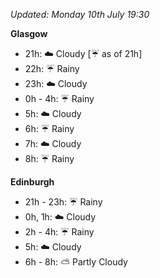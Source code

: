 *Updated: Monday 10th July 19:30*

**Glasgow**

* 21h: :cloud: Cloudy [:umbrella: as of 21h]
* 22h: :umbrella: Rainy
* 23h: :cloud: Cloudy
* 0h - 4h: :umbrella: Rainy
* 5h: :cloud: Cloudy
* 6h: :umbrella: Rainy
* 7h: :cloud: Cloudy
* 8h: :umbrella: Rainy

**Edinburgh**

* 21h - 23h: :umbrella: Rainy
* 0h, 1h: :cloud: Cloudy
* 2h - 4h: :umbrella: Rainy
* 5h: :cloud: Cloudy
* 6h - 8h: :partly_sunny: Partly Cloudy
